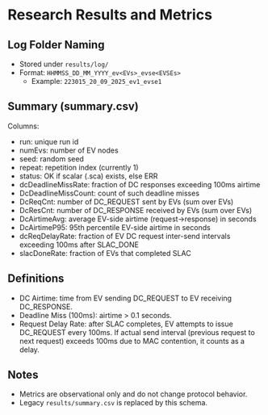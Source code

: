 # Research Results and Metrics

## Log Folder Naming
- Stored under `results/log/`
- Format: `HHMMSS_DD_MM_YYYY_ev<EVs>_evse<EVSEs>`
  - Example: `223015_20_09_2025_ev1_evse1`

## Summary (summary.csv)
Columns:
- run: unique run id
- numEvs: number of EV nodes
- seed: random seed
- repeat: repetition index (currently 1)
- status: OK if scalar (.sca) exists, else ERR
- dcDeadlineMissRate: fraction of DC responses exceeding 100ms airtime
- DcDeadlineMissCount: count of such deadline misses
- DcReqCnt: number of DC_REQUEST sent by EVs (sum over EVs)
- DcResCnt: number of DC_RESPONSE received by EVs (sum over EVs)
- DcAirtimeAvg: average EV-side airtime (request→response) in seconds
- DcAirtimeP95: 95th percentile EV-side airtime in seconds
- dcReqDelayRate: fraction of EV DC request inter-send intervals exceeding 100ms after SLAC_DONE
- slacDoneRate: fraction of EVs that completed SLAC

## Definitions
- DC Airtime: time from EV sending DC_REQUEST to EV receiving DC_RESPONSE.
- Deadline Miss (100ms): airtime > 0.1 seconds.
- Request Delay Rate: after SLAC completes, EV attempts to issue DC_REQUEST every 100ms. If actual send interval (previous request to next request) exceeds 100ms due to MAC contention, it counts as a delay.

## Notes
- Metrics are observational only and do not change protocol behavior.
- Legacy `results/summary.csv` is replaced by this schema.
